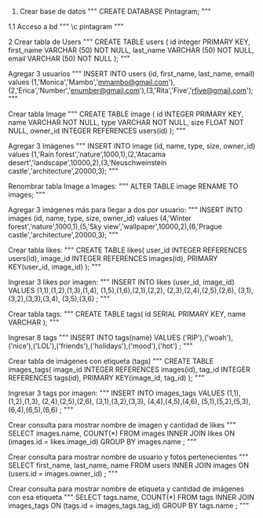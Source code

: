 1. Crear base de datos
""" CREATE DATABASE Pintagram;
"""

1.1 Acceso a bd
""" \c pintagram """

2 Crear tabla de Users
""" CREATE TABLE users ( id integer PRIMARY KEY, first_name VARCHAR (50) NOT NULL, last_name VARCHAR (50) NOT NULL, email VARCHAR (50) NOT NULL ); """

Agregar 3 usuarios
""" INSERT INTO users (id, first_name, last_name, email) values (1,'Monica','Mambo','mmambo@gmail.com'),(2,'Erica','Number','enumber@gmail.com'),(3,'Rita','Five','rfive@gmail.com'); """

Crear tabla Image
""" CREATE TABLE image ( id INTEGER PRIMARY KEY, name VARCHAR NOT NULL, type VARCHAR NOT NULL, size FLOAT NOT NULL, owner_id INTEGER REFERENCES users(id) ); """

Agregar 3 Imágenes
""" INSERT INTO image (id, name, type, size, owner_id) values (1,'Rain forest','nature',1000,1),(2,'Atacama desert','landscape',10000,2),(3,'Neuschweinstein castle','architecture',20000,3); """

Renombrar tabla Image a Images:
""" ALTER TABLE image RENAME TO images; """

Agregar 3 imágenes más para llegar a dos por usuario:
""" INSERT INTO images (id, name, type, size, owner_id) values (4,'Winter forest','nature',1000,1),(5,'Sky view','wallpaper',10000,2),(6,'Prague castle','architecture',20000,3); """

Crear tabla likes:
""" CREATE TABLE likes( user_id INTEGER REFERENCES users(id), image_id INTEGER REFERENCES images(id), PRIMARY KEY(user_id, image_id) ); """

Ingresar 3 likes por imagen:
""" INSERT INTO likes (user_id, image_id) VALUES (1,1),(1,2),(1,3),(1,4), (1,5),(1,6),(2,1),(2,2), (2,3),(2,4),(2,5),(2,6), (3,1),(3,2),(3,3),(3,4), (3,5),(3,6) ; """

Crear tabla tags:
""" CREATE TABLE tags( id SERIAL PRIMARY KEY, name VARCHAR ); """

Ingresar 8 tags
""" INSERT INTO tags(name) VALUES ('RIP'),('woah'),('nice'),('LOL'),('friends'),('holidays'),('mood'),('hot') ; """

Crear tabla de imágenes con etiqueta (tags)
""" CREATE TABLE images_tags( image_id INTEGER REFERENCES images(id), tag_id INTEGER REFERENCES tags(id), PRIMARY KEY(image_id, tag_id) ); """

Ingresar 3 tags por imagen:
""" INSERT INTO images_tags VALUES (1,1),(1,2),(1,3), (2,4),(2,5),(2,6), (3,1),(3,2),(3,3), (4,4),(4,5),(4,6), (5,1),(5,2),(5,3), (6,4),(6,5),(6,6) ; """

Crear consulta para mostrar nombre de imagen y cantidad de likes
""" SELECT images.name, COUNT(*) FROM images INNER JOIN likes ON (images.id = likes.image_id) GROUP BY images.name ; """

Crear consulta para mostrar nombre de usuario y fotos pertenecientes
""" SELECT first_name, last_name, name FROM users INNER JOIN images ON (users.id = images.owner_id) ; """

Crear consulta para mostrar nombre de etiqueta y cantidad de imágenes con esa etiqueta
""" SELECT tags.name, COUNT(*) FROM tags INNER JOIN images_tags ON (tags.id = images_tags.tag_id) GROUP BY tags.name ; """